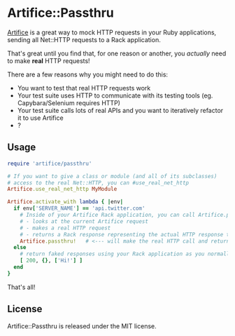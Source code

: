 Artifice::Passthru
==================

[Artifice][] is a great way to mock HTTP requests in your Ruby applications, 
sending all Net::HTTP requests to a Rack application.

That's great until you find that, for one reason or another, you *actually* need 
to make **real** HTTP requests!

There are a few reasons why you might need to do this:

 - You want to test that real HTTP requests work
 - Your test suite uses HTTP to communicate with its testing tools (eg. Capybara/Selenium requires HTTP) 
 - Your test suite calls lots of real APIs and you want to iteratively refactor it to use Artifice
 - ?

Usage
-----

```ruby
require 'artifice/passthru'

# If you want to give a class or module (and all of its subclasses)
# access to the real Net::HTTP, you can #use_real_net_http
Artifice.use_real_net_http MyModule

Artifice.activate_with lambda { |env|
  if env['SERVER_NAME'] == 'api.twitter.com'
    # Inside of your Artifice Rack application, you can call Artifice.passthru! which:
    # - looks at the current Artifice request
    # - makes a real HTTP request
    # - returns a Rack response representing the actual HTTP response that was returned
    Artifice.passthru!   # <--- will make the real HTTP call and return the response
  else
    # return faked responses using your Rack application as you normally would
    [ 200, {}, ['Hi!'] ]
  end
}
```

That's all!

License
-------

Artifice::Passthru is released under the MIT license.

[artifice]: https://github.com/wycats/artifice
